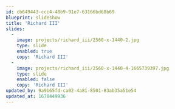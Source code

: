 ```yaml
---
id: cb649443-ccc4-48b9-91e7-63166bd68b69
blueprint: slideshow
title: 'Richard III'
slides:
  -
    image: projects/richard_iii/2560-x-1440-2.jpg
    type: slide
    enabled: true
    copy: 'Richard III'
  -
    image: projects/richard_iii/2560-x-1440-4-1665739397.jpg
    type: slide
    enabled: false
    copy: 'Richard III'
updated_by: 9a9b65fd-ca02-4a81-8501-83ab35a51e54
updated_at: 1678449936
---
```


